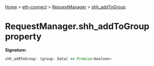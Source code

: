[Home](./index) &gt; [eth-connect](./eth-connect.md) &gt; [RequestManager](./eth-connect.requestmanager.md) &gt; [shh\_addToGroup](./eth-connect.requestmanager.shh_addtogroup.md)

# RequestManager.shh\_addToGroup property


**Signature:**
```javascript
shh_addToGroup: (group: Data) => Promise<boolean>
```
